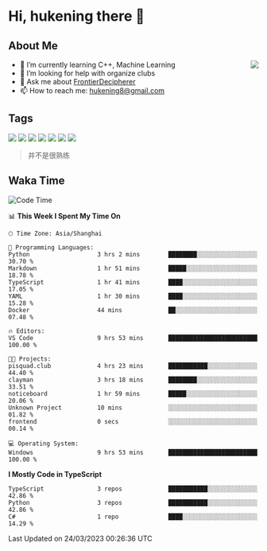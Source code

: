 # Hi, hukening there 👋

## About Me

<a href="#">
  <img align="right" src="https://github-readme-stats-git-masterrstaa-rickstaa.vercel.app/api?username=Tokyo469&count_private=true&show_icons=true&bg_color=15,f2f7fd,E0EAFC" />
</a>

- 🌱 I’m currently learning C++, Machine Learning
- 🤔 I’m looking for help with organize clubs
- 💬 Ask me about [FrontierDecipherer](https://github.com/FrontierDecipherer)
- 📫 How to reach me: hukening8@gmail.com

## Tags

![](https://img.shields.io/badge/-Python-3e74a2?style=flat-square&logo=Python&logoColor=fff)
![](https://img.shields.io/badge/-C++-00579c?style=flat-square&logo=cplusplus&logoColor=fff)
![](https://img.shields.io/badge/-Node.js-339933?style=flat-square&logo=Node.js&logoColor=fff)
![](https://img.shields.io/badge/-React-2d98ce?style=flat-square&logo=React&logoColor=fff)
![](https://img.shields.io/badge/-Linux-000000?style=flat-square&logo=Linux&logoColor=fff)
![](https://img.shields.io/badge/-MySQL-4479A1?style=flat-square&logo=MySQL&logoColor=fff)
![](https://img.shields.io/badge/-MongoDB-47A248?style=flat-square&logo=MongoDB&logoColor=fff)

> 并不是很熟练

## Waka Time

<!--START_SECTION:waka-->
![Code Time](http://img.shields.io/badge/Code%20Time-195%20hrs%2059%20mins-blue)

📊 **This Week I Spent My Time On** 

```text
🕑︎ Time Zone: Asia/Shanghai

💬 Programming Languages: 
Python                   3 hrs 2 mins        ████████░░░░░░░░░░░░░░░░░   30.70 % 
Markdown                 1 hr 51 mins        █████░░░░░░░░░░░░░░░░░░░░   18.78 % 
TypeScript               1 hr 41 mins        ████░░░░░░░░░░░░░░░░░░░░░   17.05 % 
YAML                     1 hr 30 mins        ████░░░░░░░░░░░░░░░░░░░░░   15.28 % 
Docker                   44 mins             ██░░░░░░░░░░░░░░░░░░░░░░░   07.48 % 

🔥 Editors: 
VS Code                  9 hrs 53 mins       █████████████████████████   100.00 % 

🐱‍💻 Projects: 
pisquad.club             4 hrs 23 mins       ███████████░░░░░░░░░░░░░░   44.40 % 
clayman                  3 hrs 18 mins       ████████░░░░░░░░░░░░░░░░░   33.51 % 
noticeboard              1 hr 59 mins        █████░░░░░░░░░░░░░░░░░░░░   20.06 % 
Unknown Project          10 mins             ░░░░░░░░░░░░░░░░░░░░░░░░░   01.82 % 
frontend                 0 secs              ░░░░░░░░░░░░░░░░░░░░░░░░░   00.14 % 

💻 Operating System: 
Windows                  9 hrs 53 mins       █████████████████████████   100.00 % 
```

**I Mostly Code in TypeScript** 

```text
TypeScript               3 repos             ███████████░░░░░░░░░░░░░░   42.86 % 
Python                   3 repos             ███████████░░░░░░░░░░░░░░   42.86 % 
C#                       1 repo              ████░░░░░░░░░░░░░░░░░░░░░   14.29 % 
```




 Last Updated on 24/03/2023 00:26:36 UTC
<!--END_SECTION:waka-->
